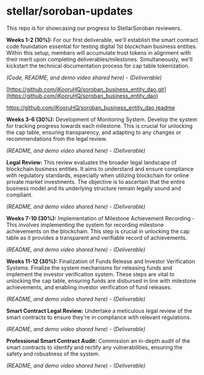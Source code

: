 # stellar/soroban-updates
This repo is for showcasing our progress to StellarSoroban reviewers.

**Weeks 1-2 (10%):** For our first deliverable, we'll establish the smart contract code foundation essential for testing digital 1st blockchain business entities. Within this setup, members will accumulate trust tokens in alignment with their merit upon completing deliverables/milestones. Simultaneously, we'll kickstart the technical documentation process for cap table tokenization.


*(Code, README, and demo video shared here) - (Deliverable)* 

[https://github.com/iKooruHQ/soroban_business_entity_dao.git](https://github.com/iKooruHQ/soroban_business_entity_dao)

[https://github.com/iKooruHQ/soroban_business_entity_dao readme](https://github.com/iKooruHQ/soroban_business_entity_dao/blob/main/readme.md)

**Weeks 3-6 (30%):** Development of Monitoring System. Develop the system for tracking progress towards each milestone. This is crucial for unlocking the cap table, ensuring transparency, and adapting to any changes or recommendations from the legal review.


*(README, and demo video shared here) - (Deliverable)*


**Legal Review:** This review evaluates the broader legal landscape of blockchain business entities. It aims to understand and ensure compliance with regulatory standards, especially when utilizing blockchain for online private market investments. The objective is to ascertain that the entire business model and its underlying structure remain legally sound and compliant.


*(README, and demo video shared here) - (Deliverable)*


**Weeks 7-10 (30%):** Implementation of Milestone Achievement Recording - This involves implementing the system for recording milestone achievements on the blockchain. This step is crucial in unlocking the cap table as it provides a transparent and verifiable record of achievements.


*(README, and demo video shared here) - (Deliverable)*


**Weeks 11-12 (30%):** Finalization of Funds Release and Investor Verification Systems: Finalize the system mechanisms for releasing funds and implement the investor verification system. These steps are vital to unlocking the cap table, ensuring funds are disbursed in line with milestone achievements, and enabling investor verification of fund releases.


*(README, and demo video shared here) - (Deliverable)*


**Smart Contract Legal Review:** Undertake a meticulous legal review of the smart contracts to ensure they're in compliance with relevant regulations.


*(README, and demo video shared here) - (Deliverable)*


**Professional Smart Contract Audit:** Commission an in-depth audit of the smart contracts to identify and rectify any vulnerabilities, ensuring the safety and robustness of the system.


*(README, and demo video shared here)  - (Deliverable)*
